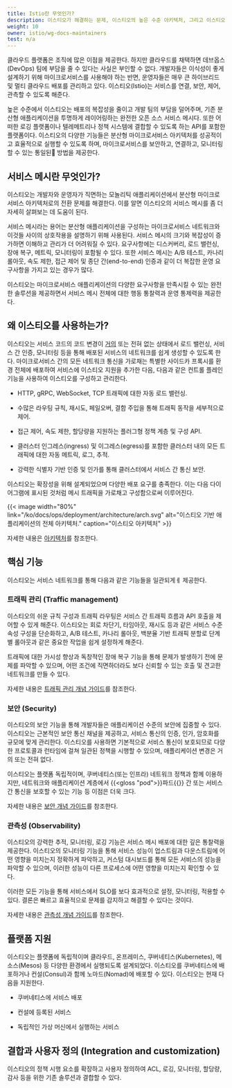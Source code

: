 ```yaml
---
title: Istio란 무엇인가?
description: 이스티오가 해결하는 문제, 이스티오의 높은 수준 아키텍처, 그리고 이스티오의 설계 목표를 소개한다.
weight: 10
owner: istio/wg-docs-maintainers
test: n/a
---
```


클라우드 플랫폼은 조직에 많은 이점을 제공한다. 하지만 클라우드를 채택하면 데브옵스(DevOps) 팀에 부담을 줄 수 있다는 사실은 부인할 수 없다. 개발자들은 이식성이 좋게 설계하기 위해 마이크로서비스를 사용해야 하는 반면, 운영자들은 매우 큰 하이브리드 및 멀티 클라우드 배포를 관리하고 있다.
이스티오(Istio)는 서비스를 연결, 보안, 제어, 관측할 수 있도록 해준다.

높은 수준에서 이스티오는 배포의 복잡성을 줄이고 개발 팀의 부담을 덜어주며, 기존 분산형 애플리케이션을 투명하게
레이어링하는 완전한 오픈 소스 서비스 메시다. 또한 어떠한 로깅 플랫폼이나 텔레메트리나 정책 시스템에 결합할 수
있도록 하는 API를 포함한 플랫폼이다. 이스티오의 다양한 기능들은 분산형 마이크로서비스 아키텍처를 성공적이고
효율적으로 실행할 수 있도록 하며, 마이크로서비스를 보안하고, 연결하고, 모니터링할 수 있는 통일된 방법을 제공한다.

## 서비스 메시란 무엇인가?

이스티오는 개발자와 운영자가 직면하는 모놀리틱 애플리케이션에서 분산형 마이크로서비스 아키텍처로의 전환 문제를 해결한다.
이를 알면 이스티오의 서비스 메시를 좀 더 자세히 살펴보는 데 도움이 된다.

서비스 메시라는 용어는 분산형 애플리케이션을 구성하는 마이크로서비스 네트워크와 이것들 사이의 상호작용을 설명하기 위해 사용된다.
서비스 메시의 크기와 복잡성이 증가하면 이해하고 관리가 더 어려워질 수 있다. 요구사항에는 디스커버리, 로드 밸런싱,
장애 복구, 메트릭, 모니터링이 포함될 수 있다. 또한 서비스 메시는 A/B 테스트, 카나리 롤아웃, 속도 제한, 접근 제어 및
종단 간(end-to-end) 인증과 같이 더 복잡한 운영 요구사항을 가지고 있는 경우가 많다.

이스티오는 마이크로서비스 애플리케이션의 다양한 요구사항을 만족시킬 수 있는 완전한 솔루션을 제공하면서
서비스 메시 전체에 대한 행동 통찰력과 운영 통제력을 제공한다.

## 왜 이스티오를 사용하는가?

이스티오는 서비스 코드의 코드 변경이 [거의](/ko/docs/tasks/observability/distributed-tracing/overview/#trace-context-propagation) 또는 전혀 없는 상태에서 로드 밸런싱, 서비스 간 인증, 모니터링 등을 통해 배포된 서비스의 네트워크를 쉽게 생성할 수 있도록 한다.
마이크로서비스 간의 모든 네트워크 통신을 가로채는 특별한 사이드카 프록시를 환경 전체에 배포하여 서비스에 이스티오 지원을 추가한 다음,
다음과 같은 컨트롤 플레인 기능을 사용하여 이스티오를 구성하고 관리한다.

* HTTP, gRPC, WebSocket, TCP 트래픽에 대한 자동 로드 밸런싱.

* 수많은 라우팅 규칙, 재시도, 페일오버, 결함 주입을 통해 트래픽 동작을 세부적으로 제어.

* 접근 제어, 속도 제한, 할당량을 지원하는 플러그형 정책 계층 및 구성 API.

* 클러스터 인그레스(ingress) 및 이그레스(egress)를 포함한 클러스터 내의 모든 트래픽에 대한 자동 메트릭, 로그, 추적.

* 강력한 식별자 기반 인증 및 인가를 통해 클러스터에서 서비스 간 통신 보안.

이스티오는 확장성을 위해 설계되었으며 다양한 배포 요구를 충족한다. 이는 다음 다이어그램에 표시된 것처럼 메시 트래픽을 가로채고 구성함으로써 이루어진다.

{{< image width="80%"
    link="/ko/docs/ops/deployment/architecture/arch.svg"
    alt="이스티오 기반 애플리케이션의 전체 아키텍처."
    caption="이스티오 아키텍처"
    >}}

자세한 내용은 [아키텍처](/ko/docs/ops/deployment/architecture/)를 참조한다.

## 핵심 기능

이스티오는 서비스 네트워크를 통해 다음과 같은 기능들을 일관되게ㅔ
제공한다.

### 트래픽 관리 (Traffic management)

이스티오의 쉬운 규칙 구성과 트래픽 라우팅은 서비스 간 트래픽 흐름과 API 호출을 제어할 수 있게 해준다.
이스티오는 회로 차단기, 타임아웃, 재시도 등과 같은 서비스 수준 속성 구성을 단순화하고,
A/B 테스트, 카나리 롤아웃, 백분율 기반 트래픽 분할로 단계별 롤아웃과 같은 중요한 작업을 쉽게 설정하게 해준다.

트래픽에 대한 가시성 향상과 독창적인 장애 복구 기능을 통해 문제가 발생하기 전에 문제를 파악할 수 있으며,
어떤 조건에 직면하더라도 보다 신뢰할 수 있는 호출 및 견고한 네트워크를 만들 수 있다.

자세한 내용은 [트래픽 관리 개념 가이드](/ko/docs/concepts/traffic-management/)를 참조한다.

### 보안 (Security)

이스티오의 보안 기능을 통해 개발자들은 애플리케이션 수준의 보안에 집중할 수 있다.
이스티오는 근본적인 보안 통신 채널을 제공하고, 서비스 통신의 인증, 인가, 암호화를 규모에 맞게 관리한다.
이스티오를 사용하면 기본적으로 서비스 통신이 보호되므로 다양한 프로토콜과 런타임에 걸쳐 일관된 정책을 시행할 수 있으며, 애플리케이션 변경은 거의 또는 전혀 없다.

이스티오는 플랫폼 독립적이며, 쿠버네티스(또는 인프라) 네트워크 정책과 함께 이용하지만,
네트워크와 애플리케이션 계층에서 {{<gloss "pod">}}파드{{</gloss>}} 간 또는 서비스 간 통신을 보호할 수 있는 기능 등 이점은 더욱 크다.

자세한 내용은 [보안 개념 가이드](/ko/docs/concepts/security/)를 참조한다.

### 관측성 (Observability)

이스티오의 강력한 추적, 모니터링, 로깅 기능은 서비스 메시 배포에 대한 깊은 통찰력을 제공한다.
이스티오의 모니터링 기능을 통해 서비스 성능이 업스트림과 다운스트림에 어떤 영향을 미치는지 정확하게 파악하고,
커스텀 대시보드를 통해 모든 서비스의 성능을 파악할 수 있으며, 이러한 성능이 다른 프로세스에 어떤 영향을 미치는지 확인할 수 있다.

이러한 모든 기능을 통해 서비스에서 SLO를 보다 효과적으로 설정, 모니터링, 적용할 수 있다.
결론은 빠르고 효율적으로 문제를 감지하고 해결할 수 있다는 것이다.

자세한 내용은 [관측성 개념 가이드](/ko/docs/concepts/observability/)를 참조한다.

## 플랫폼 지원

이스티오는 플랫폼에 독립적이며 클라우드, 온프레미스, 쿠버네티스(Kubernetes), 메소스(Mesos) 등 다양한 환경에서 실행되도록 설계되었다.
이스티오를 쿠버네티스에 배포하거나 컨설(Consul)과 함께 노마드(Nomad)에 배포할 수 있다. 이스티오는 현재 다음을 지원한다.

* 쿠버네티스에 서비스 배포

* 컨설에 등록된 서비스

* 독립적인 가상 머신에서 실행하는 서비스

## 결합과 사용자 정의 (Integration and customization)

이스티오의 정책 시행 요소를 확장하고 사용자 정의하여 ACL, 로깅, 모니터링, 할당량, 감사 등을 위한 기존 솔루션과
결합할 수 있다.
